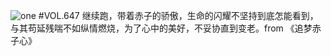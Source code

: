 ![one](http://image.wufazhuce.com/Fu7tKCHw-QpGE0kW0Vh-77dSYuae)
#VOL.647
继续跑，带着赤子的骄傲，生命的闪耀不坚持到底怎能看到，与其苟延残喘不如纵情燃烧，为了心中的美好，不妥协直到变老。from 《追梦赤子心》